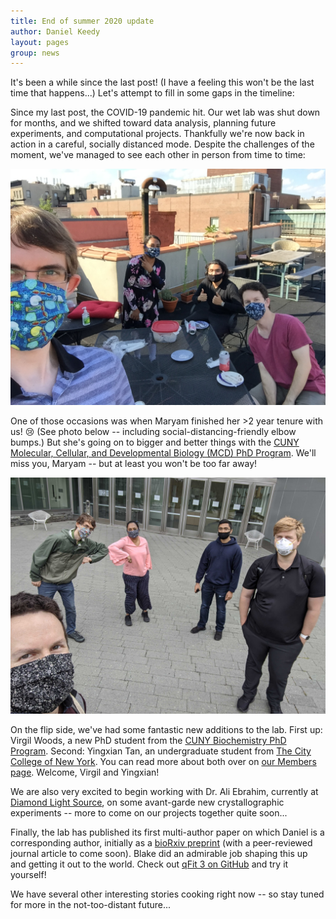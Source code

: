 ```yaml
---
title: End of summer 2020 update
author: Daniel Keedy
layout: pages
group: news
---
```


It's been a while since the last post!  (I have a feeling this won't be the last time that happens...)  Let's attempt to fill in some gaps in the timeline:

Since my last post, the COVID-19 pandemic hit.  Our wet lab was shut down for months, and we shifted toward data analysis, planning future experiments, and computational projects.  Thankfully we're now back in action in a careful, socially distanced mode.  Despite the challenges of the moment, we've managed to see each other in person from time to time:

<span class="image fit"><img src="/images/qFit_grant_app_roof_cake.JPG" title="Roof cake to celebrate a grant application by DK (with major help from Blake!)" class="img-responsive"></span>

One of those occasions was when Maryam finished her >2 year tenure with us!  :cry:  (See photo below -- including social-distancing-friendly elbow bumps.)  But she's going on to bigger and better things with the [CUNY Molecular, Cellular, and Developmental Biology (MCD) PhD Program](https://www.gc.cuny.edu/Page-Elements/Academics-Research-Centers-Initiatives/Doctoral-Programs/Biology/Subprograms/Molecular,-Cellular,-and-Developmental-Biology).  We'll miss you, Maryam -- but at least you won't be too far away!

<span class="image fit"><img src="/images/MA_last_day.jpg" title="Maryam's last day at the ASRC before her PhD..." class="img-responsive"></span>

On the flip side, we've had some fantastic new additions to the lab.  First up: Virgil Woods, a new PhD student from the [CUNY Biochemistry PhD Program](https://www.gc.cuny.edu/Page-Elements/Academics-Research-Centers-Initiatives/Doctoral-Programs/Biochemistry).  Second: Yingxian Tan, an undergraduate student from [The City College of New York](https://www.ccny.cuny.edu/).  You can read more about both over on <a href="/members">our Members page</a>.  Welcome, Virgil and Yingxian!

We are also very excited to begin working with Dr. Ali Ebrahim, currently at [Diamond Light Source](https://www.diamond.ac.uk/), on some avant-garde new crystallographic experiments -- more to come on our projects together quite soon...

Finally, the lab has published its first multi-author paper on which Daniel is a corresponding author, initially as a [bioRxiv preprint](https://www.biorxiv.org/content/10.1101/2020.09.03.280222v1) (with a peer-reviewed journal article to come soon).  Blake did an admirable job shaping this up and getting it out to the world.  Check out [qFit 3 on GitHub](https://github.com/ExcitedStates/qfit-3.0) and try it yourself!

We have several other interesting stories cooking right now -- so stay tuned for more in the not-too-distant future...
